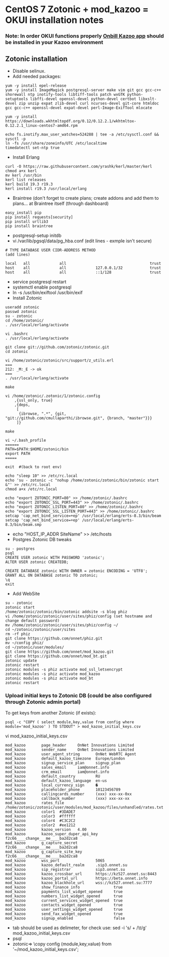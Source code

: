 # CentOS 7 Zotonic + mod_kazoo = OKUI installation notes
### Note: In order OKUI functions properly [Onbill Kazoo app](https://github.com/onnet/onbill "onbill") should be installed in your Kazoo environment
## Zotonic installation

- Disable selinux.
- Add needed packages:

```
yum -y install epel-release
yum -y install ImageMagick postgresql-server make vim git gcc gcc-c++ shorewall ntp inotify-tools libtiff-tools patch wxGTK python-setuptools libffi-devel openssl-devel python-devel certbot libxslt-devel zip unzip expat zlib-devel curl ncurses-devel git-core htmldoc gcc gcc-c++ openssl-devel expat-devel perl-Image-ExifTool mlocate

yum -y install  https://downloads.wkhtmltopdf.org/0.12/0.12.2.1/wkhtmltox-0.12.2.1_linux-centos7-amd64.rpm

echo fs.inotify.max_user_watches=524288 | tee -a /etc/sysctl.conf && sysctl -p
ln -fs /usr/share/zoneinfo/UTC /etc/localtime
timedatectl set-ntp true
```
- Install Erlang
```
curl -O https://raw.githubusercontent.com/yrashk/kerl/master/kerl
chmod a+x kerl
mv kerl /usr/bin
kerl list releases
kerl build 19.3 r19.3
kerl install r19.3 /usr/local/erlang
```
- Braintree (don't forget to create plans; create addons and add them to plans... at Braintree itself (through dashboard)
```
easy_install pip
pip install requests[security]
pip install urllib3
pip install braintree
```
- postgresql-setup initdb
- vi /var/lib/pgsql/data/pg_hba.conf (edit lines - exmple isn't secure)
```
# TYPE DATABASE USER CIDR-ADDRESS METHOD
(add lines)

local   all             all                                     trust
host    all             all             127.0.0.1/32            trust
host    all             all             ::1/128                 trust

```
- service postgresql restart
- systemctl enable postgresql
- ln -s /usr/bin/exiftool /usr/bin/exif
- Install Zotonic
```
useradd zotonic 
passwd zotonic 
su - zotonic 
cd /home/zotonic/ 
. /usr/local/erlang/activate

vi .bashrc
. /usr/local/erlang/activate

git clone git://github.com/zotonic/zotonic.git 
cd zotonic 

vi /home/zotonic/zotonic/src/support/z_utils.erl
===
212: _M:_E -> ok
===
. /usr/local/erlang/activate

make 

vi /home/zotonic/.zotonic/1/zotonic.config
    ,{ssl_only, true}
    ,{deps,
     [
      {ibrowse, ".*", {git, "git://github.com/cmullaparthi/ibrowse.git", {branch, "master"}}}
     ]}

make 

vi ~/.bash_profile
======
PATH=$PATH:$HOME/zotonic/bin
export PATH
=====

exit  #(back to root env) 

echo "sleep 10" >> /etc/rc.local 
echo 'su - zotonic -c "nohup /home/zotonic/zotonic/bin/zotonic start &"' >> /etc/rc.local 
chmod a+x /etc/rc.local

echo "export ZOTONIC_PORT=80" >> /home/zotonic/.bashrc
echo "export ZOTONIC_SSL_PORT=443" >> /home/zotonic/.bashrc
echo "export ZOTONIC_LISTEN_PORT=80" >> /home/zotonic/.bashrc
echo "export ZOTONIC_SSL_LISTEN_PORT=443" >> /home/zotonic/.bashrc
setcap 'cap_net_bind_service=+ep' /usr/local/erlang/erts-8.3/bin/beam
setcap 'cap_net_bind_service=+ep' /usr/local/erlang/erts-8.3/bin/beam.smp
```
- echo "HOST_IP_ADDR    SiteName" >> /etc/hosts
- Postgres Zotonic DB tweaks
```
su - postgres 
psql 
CREATE USER zotonic WITH PASSWORD 'zotonic'; 
ALTER USER zotonic CREATEDB; 

CREATE DATABASE zotonic WITH OWNER = zotonic ENCODING = 'UTF8'; 
GRANT ALL ON DATABASE zotonic TO zotonic; 
\q
exit
```
- Add WebSite
```
su - zotonic 
zotonic start
/home/zotonic/zotonic/bin/zotonic addsite -s blog phiz 
vi /home/zotonic/zotonic/user/sites/phiz/config (set hostname and change default password)
mv /home/zotonic/zotonic/user/sites/phiz/config ~/
cd ~/zotonic/zotonic/user/sites
rm -rf phiz
git clone https://github.com/onnet/phiz.git
mv ~/config phiz/
cd ~/zotonic/user/modules/
git clone https://github.com/onnet/mod_kazoo.git
git clone https://github.com/onnet/mod_bt.git
zotonic update
zotonic restart
zotonic modules -s phiz activate mod_ssl_letsencrypt
zotonic modules -s phiz activate mod_kazoo
zotonic modules -s phiz activate mod_bt
zotonic restart
```

### Upload initial keys to Zotonic DB (could be also configured through Zotonic admin portal)

To get keys from another Zotonic (if exists):
```
psql -c "COPY ( select module,key,value from config where module='mod_kazoo' ) TO STDOUT" > mod_kazoo_initial_keys.csv
```

vi mod_kazoo_initial_keys.csv
```
mod_kazoo       page_header     OnNet Innovations Limited
mod_kazoo       sender_name     OnNet Innovations Limited
mod_kazoo       user_agent_string       OnNet WebRTC Agent
mod_kazoo       default_kazoo_timezone  Europe/London
mod_kazoo       signup_service_plan     signup_plan
mod_kazoo       sales_email     iam@onnet.info
mod_kazoo       crm_email       iam@onnet.info
mod_kazoo       default_country         RU
mod_kazoo       default_kazoo_language  en-us
mod_kazoo       local_currency_sign     �
mod_kazoo       placeholder_phone       10123456789
mod_kazoo       callingcards_number     (xxx) xxx-xx-0xx
mod_kazoo       callback_number         (xxx) xxx-xx-xx
mod_kazoo       rates_file      /home/zotonic/zotonic/user/modules/mod_kazoo/files/unhandled/rates.txt
mod_kazoo       color1  #3DADE7
mod_kazoo       color3  #ffffff
mod_kazoo       color4  #C3C2C2
mod_kazoo       color2  #ee1212
mod_kazoo       kazoo_version   4.00
mod_kazoo       kazoo_super_duper_api_key       f2c66____change___me____ba2d2ca8
mod_kazoo       g_capture_secret        f2c66____change___me____ba2d2ca8
mod_kazoo       g_capture_site_key      f2c66____change___me____ba2d2ca8
mod_kazoo       wss_port                5065
mod_kazoo       kazoo_default_realm     .sip3.onnet.su
mod_kazoo       sip_registrar           sip3.onnet.su
mod_kazoo       kazoo_crossbar_url      https://kz527.onnet.su:8443
mod_kazoo       kazoo_portal_url        https://beta.onnet.info
mod_kazoo       kazoo_blackhole_url     wss://kz527.onnet.su:7777
mod_kazoo       show_finance_info               true
mod_kazoo       payments_list_widget_opened     true
mod_kazoo       numbers_list_widget_opened      true
mod_kazoo       current_services_widget_opened  true
mod_kazoo       contacts_widget_opened          true
mod_kazoo       user_settings_widget_opened     true
mod_kazoo       send_fax_widget_opened          true
mod_kazoo       signup_enabled                  false
```
- tab should be used as delimeter, for check use: sed -i 's/ \+ /\t/g'  mod_kazoo_initial_keys.csv    
- psql
- zotonic=> \copy config (module,key,value) from '~/mod_kazoo_initial_keys.csv';
